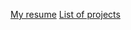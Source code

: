  [My resume](http://antochino.github.io/resume/anton_ilichev_cv.docx)
 [List of projects](https://antochino.github.io/projects.html)
